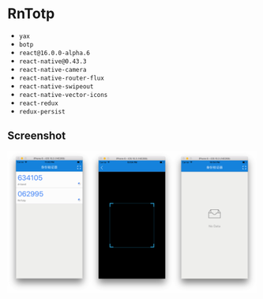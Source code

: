 RnTotp
======

- `yax`
- `botp`
- `react@16.0.0-alpha.6`
- `react-native@0.43.3`
- `react-native-camera`
- `react-native-router-flux`
- `react-native-swipeout`
- `react-native-vector-icons`
- `react-redux`
- `redux-persist`

## Screenshot

![Screenshot](./screenshot/image.png)